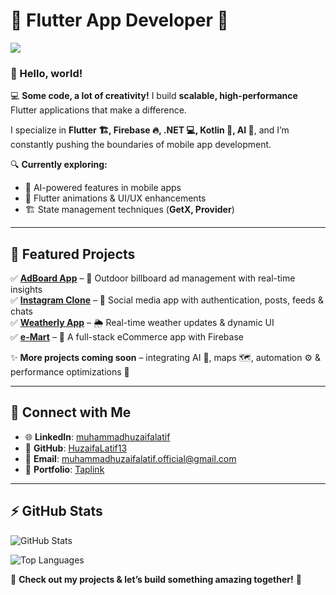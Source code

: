 # 🚀 Flutter App Developer 💙  

[<img src="https://github.com/user-attachments/assets/ae2cd31b-0cae-4bf1-9542-977cfe0f3913"/>](https://github.com/HuzaifaLatif13)  

### 👋 Hello, world!  

💻 **Some code, a lot of creativity!** I build **scalable, high-performance** Flutter applications that make a difference.  

I specialize in **Flutter 🏗️, Firebase 🔥, .NET 💻, Kotlin 📱, AI 🤖**, and I’m constantly pushing the boundaries of mobile app development.  

🔍 **Currently exploring:**  
- 🤖 AI-powered features in mobile apps  
- 🎨 Flutter animations & UI/UX enhancements  
- 🏗️ State management techniques (**GetX, Provider**)  

---

## 🚀 Featured Projects  
✅ **[AdBoard App](https://github.com/HuzaifaLatif13)** – 🏢 Outdoor billboard ad management with real-time insights  
✅ **[Instagram Clone](https://github.com/HuzaifaLatif13/Flutter-App-Development/tree/main/Instagram%20Clone)** – 📸 Social media app with authentication, posts, feeds & chats  
✅ **[Weatherly App](https://github.com/HuzaifaLatif13/Flutter-App-Development/tree/main/Weatherly)** – 🌦️ Real-time weather updates & dynamic UI  
✅ **[e-Mart](https://github.com/HuzaifaLatif13/Flutter-App-Development/tree/main/e_mart)** – 🛒 A full-stack eCommerce app with Firebase  

✨ **More projects coming soon** – integrating AI 🤖, maps 🗺️, automation ⚙️ & performance optimizations 🚀  

---

## 🔗 Connect with Me  
- 🌐 **LinkedIn**: [muhammadhuzaifalatif](https://www.linkedin.com/in/muhammadhuzaifalatif)  
- 📂 **GitHub**: [HuzaifaLatif13](https://github.com/HuzaifaLatif13)  
- 📧 **Email**: muhammadhuzaifalatif.official@gmail.com  
- 🔗 **Portfolio**: [Taplink](https://taplink.cc/huzaifalatif13)  

---

## ⚡ GitHub Stats  

![GitHub Stats](https://github-readme-stats-sigma-five.vercel.app/api?username=HuzaifaLatif13&show_icons=true&theme=blueberry&count_private=true)  

![Top Languages](https://github-readme-stats-sigma-five.vercel.app/api/top-langs/?username=HuzaifaLatif13&layout=compact&theme=blueberry)  

🚀 **Check out my projects & let’s build something amazing together!** 💙
